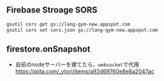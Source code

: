 ## Firebase Stroage SORS
```sh
gsutil cors get gs://lang-gym-new.appspot.com
gsutil cors set cors.json gs://lang-gym-new.appspot.com
```

## firestore.onSnapshot
- 自前のnodeサーバーを建てたら、`websocket`で代用
https://qiita.com/_ytori/items/a92d69760e8e8a2047ac